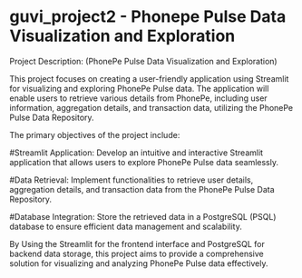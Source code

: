 # guvi_project2 - Phonepe Pulse Data Visualization and Exploration

Project Description: (PhonePe Pulse Data Visualization and Exploration)

This project focuses on creating a user-friendly application using Streamlit for visualizing and exploring PhonePe Pulse data. The application will enable users to retrieve various details from PhonePe, including user information, aggregation details, and transaction data, utilizing the PhonePe Pulse Data Repository.

The primary objectives of the project include:

#Streamlit Application: Develop an intuitive and interactive Streamlit application that allows users to explore PhonePe Pulse data seamlessly.

#Data Retrieval: Implement functionalities to retrieve user details, aggregation details, and transaction data from the PhonePe Pulse Data Repository.

#Database Integration: Store the retrieved data in a PostgreSQL (PSQL) database to ensure efficient data management and scalability.

By Using the Streamlit for the frontend interface and PostgreSQL for backend data storage, this project aims to provide a comprehensive solution for visualizing and analyzing PhonePe Pulse data effectively.
